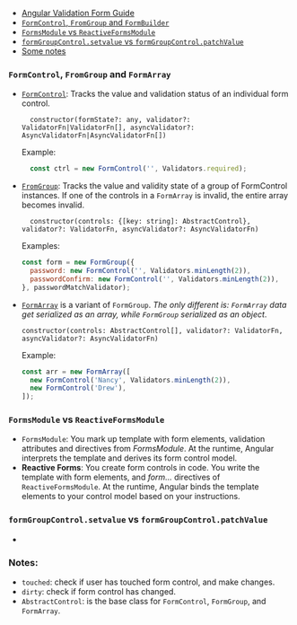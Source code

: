 + [Angular Validation Form Guide](https://angular.io/docs/ts/latest/cookbook/form-validation.html)
+ [`FormControl`, `FromGroup` and `FormBuilder`](#formcontrol-fromgroup)
+ [`FormsModule` vs `ReactiveFormsModule`](#formsmodule-vs-reactiveformsModule)
+ [`formGroupControl.setvalue` vs `formGroupControl.patchValue`](#formgroupcontrolsetvalue-vs-formgroupcontrolpatchvalue)
+ [Some notes](#notes)

### `FormControl`, `FromGroup` and `FormArray`
- [`FormControl`](https://angular.io/docs/ts/latest/api/forms/index/FormControl-class.html): Tracks the value and validation status of an individual form control.
  ```    
    constructor(formState?: any, validator?: ValidatorFn|ValidatorFn[], asyncValidator?: AsyncValidatorFn|AsyncValidatorFn[])
  ```

  Example:
  ```Javascript
    const ctrl = new FormControl('', Validators.required);
  ```
- [`FromGroup`](https://angular.io/docs/ts/latest/api/forms/index/FormGroup-class.html): Tracks the value and validity state of a group of FormControl instances. If one of the controls in a `FormArray` is invalid, the entire array becomes invalid.   
  ```
    constructor(controls: {[key: string]: AbstractControl}, validator?: ValidatorFn, asyncValidator?: AsyncValidatorFn)
  ```

  Examples:
  ```Javascript
  const form = new FormGroup({
    password: new FormControl('', Validators.minLength(2)),
    passwordConfirm: new FormControl('', Validators.minLength(2)),
  }, passwordMatchValidator);
  ```
- [`FormArray`](https://angular.io/docs/ts/latest/api/forms/index/FormArray-class.html) is a variant of `FormGroup`. _The only different is: `FormArray` data get serialized as an array, while `FormGroup` serialized as an object_.

   ```
   constructor(controls: AbstractControl[], validator?: ValidatorFn, asyncValidator?: AsyncValidatorFn)
   ```

   Example:
   ```Javascript
   const arr = new FormArray([
     new FormControl('Nancy', Validators.minLength(2)),
     new FormControl('Drew'),
   ]);
   ```

### `FormsModule` vs `ReactiveFormsModule`
- `FormsModule`: You mark up template with form elements, validation attributes and directives from _FormsModule_. At the runtime, Angular interprets the template and derives its form control model.
- **Reactive Forms**: You create form controls in code. You write the template with form elements, and _form..._ directives of `ReactiveFormsModule`. At the runtime, Angular binds the template elements to your control model based on your instructions.

### `formGroupControl.setvalue` vs `formGroupControl.patchValue`
- 

### Notes:
- `touched`: check if user has touched form control, and make changes.
- `dirty`: check if form control has changed.
- `AbstractControl`: is the base class for `FormControl`, `FormGroup`, and `FormArray`.
